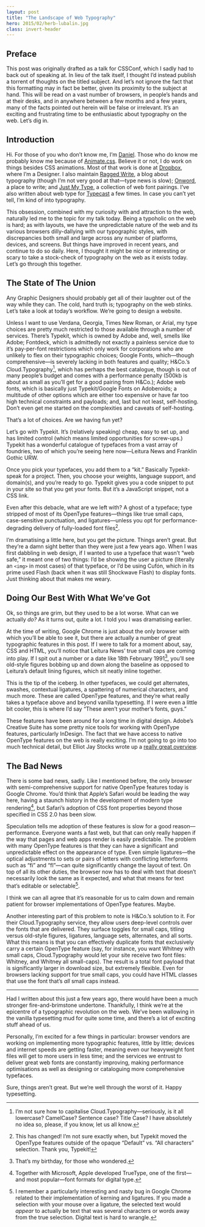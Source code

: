 ```yaml
---
layout: post
title: "The Landscape of Web Typography"
hero: 2015/02/herb-lubalin.jpg
class: invert-header
---
```


## Preface

This post was originally drafted as a talk for CSSConf, which I sadly had to back out of speaking at. In lieu of the talk itself, I thought I’d instead publish a torrent of thoughts on the titled subject. And let’s not ignore the fact that this formatting may in fact be better, given its proximity to the subject at hand. This will be read on a vast number of browsers, in people’s hands and at their desks, and in anywhere between a few months and a few years, many of the facts pointed out herein will be false or irrelevant. It’s an exciting and frustrating time to be enthusiastic about typography on the web. Let’s dig in.

## Introduction

Hi. For those of you who don’t know me, I’m [Daniel](http://daneden.me). Those who do know me probably know me because of [Animate.css](http://daneden.github.io/animate.css). Believe it or not, I do work on things besides CSS animations. Most of that work is done at [Dropbox](https://dropbox.com), where I’m a Designer. I also maintain [Ragged Write](http://raggedwrite.net), a blog about typography (though I’m not very good at that—type news is slow); [Onword](http://onword.co), a place to write; and [Just My Type](http://justmytype.co), a collection of web font pairings. I’ve also written about web type for [Typecast](http://typecast.com/blog) a few times. In case you can’t yet tell, I’m kind of into typography.

This obsession, combined with my curiosity with and attraction to the web, naturally led me to the topic for my talk today. Being a typoholic on the web is hard; as with layouts, we have the unpredictable nature of the web and its various browsers dilly-dallying with our typographic styles, with discrepancies both small and large across any number of platforms, devices, and screens. But things have improved in recent years, and continue to do so daily. Here, I thought it might be nice or interesting or scary to take a stock-check of typography on the web as it exists today. Let’s go through this together.

## The State of The Union

Any Graphic Designers should probably get all of their laughter out of the way while they can. The cold, hard truth is; typography on the web stinks. Let’s take a look at today’s workflow. We’re going to design a website.

Unless I want to use Verdana, Georgia, Times New Roman, or Arial, my type choices are pretty much restricted to those available through a number of services. There’s Typekit, which is owned by Adobe and, well, smells like Adobe; Fontdeck, which is admittedly not exactly a painless service due to it’s pay-per-font restrictions which only work for corporations who are unlikely to flex on their typographic choices; Google Fonts, which—though comprehensive—is severely lacking in both features and quality; H&Co.’s Cloud.Typography[^1], which has perhaps the best catalogue, though is out of many people’s budget and comes with a performance penalty (500kb is about as small as you’ll get for a good pairing from H&Co.); Adobe web fonts, which is basically just Typekit/Google Fonts on Adoberoids; a multitude of other options which are either too expensive or have far too high technical constraints and payloads; and, last but not least, self-hosting. Don’t even get me started on the complexities and caveats of self-hosting.

That’s a lot of choices. Are we having fun yet?

Let’s go with Typekit. It’s (relatively speaking) cheap, easy to set up, and has limited control (which means limited opportunities for screw-ups.) Typekit has a wonderful catalogue of typefaces from a vast array of foundries, two of which you’re seeing here now—Leitura News and Franklin Gothic URW.

Once you pick your typefaces, you add them to a “kit.” Basically Typekit-speak for a project. Then, you choose your weights, language support, and domain(s), and you’re ready to go. Typekit gives you a code snippet to put in your site so that you get your fonts. But it’s a JavaScript snippet, not a CSS link.

Even after this debacle, what are we left with? A ghost of a typeface; type stripped of most of its OpenType features—things like true small caps, case-sensitive punctuation, and ligatures—unless you opt for performance-degrading delivery of fully-loaded font files[^2].

I’m dramatising a little here, but you get the picture. Things aren’t great. But they’re a damn sight better than they were just a few years ago. When I was first dabbling in web design, if I wanted to use a typeface that wasn’t “web safe,” it meant one of two things: I’d be showing the user a picture (literally an `<img>` in most cases) of that typeface, or I’d be using Cufón, which in its prime used Flash (back when it was still Shockwave Flash) to display fonts. Just thinking about that makes me weary.

## Doing Our Best With What We’ve Got

Ok, so things are grim, but they used to be a lot worse. What can we actually *do?* As it turns out, quite a lot. I told you I was dramatising earlier.

At the time of writing, Google Chrome is just about the only browser with which you’ll be able to see it, but there are actually a number of great typographic features in this post. If I were to talk for a moment about, say, CSS and HTML, you’ll notice that Leitura News’ true small caps are coming into play. If I spit out a number or a date like 18th February 1991[^3], you’ll see old-style figures bobbing up and down along the baseline as opposed to Leitura’s default lining figures, which sit neatly inline together.

This is the tip of the iceberg. In other typefaces, we could get alternates, swashes, contextual ligatures, a spattering of numerical characters, and much more. These are called OpenType features, and they’re what really takes a typeface above and beyond vanilla typesetting. If I were even a little bit cooler, this is where I’d say “These aren’t your mother’s fonts, guys.”

These features have been around for a long time in digital design. Adobe’s Creative Suite has some pretty nice tools for working with OpenType features, particularly InDesign. The fact that we have access to native OpenType features on the web is really exciting. I’m not going to go into too much technical detail, but Elliot Jay Stocks wrote up a [really great overview](http://www.elliotjaystocks.com/blog/a-recap-on-opentype-features/).

## The Bad News

There is some bad news, sadly. Like I mentioned before, the only browser with semi-comprehensive support for native OpenType features today is Google Chrome. You’d think that Apple’s Safari would be leading the way here, having a staunch history in the development of modern type rendering[^4], but Safari’s adoption of CSS font properties beyond those specified in CSS 2.0 has been slow.

Speculation tells me adoption of these features is slow for a good reason—performance. Everyone wants a fast web, but that can only really happen if the way that pages and web apps render is easily predictable. The problem with many OpenType features is that they can have a significant and unpredictable effect on the appearance of type. Even simple ligatures—the optical adjustments to sets or pairs of letters with conflicting letterforms such as “fi” and “fl”—can quite significantly change the layout of text. On top of all its other duties, the browser now has to deal with text that doesn’t necessarily look the same as it expected, and what that means for text that’s editable or selectable[^5].

I think we can all agree that it’s reasonable for us to calm down and remain patient for browser implementations of OpenType features. Maybe.

Another interesting part of this problem to note is H&Co.’s solution to it. For their Cloud.Typography service, they allow users deep-level controls over the fonts that are delivered. They surface toggles for small caps, titling versus old-style figures, ligatures, language sets, alternates, and all sorts. What this means is that you can effectively duplicate fonts that exclusively carry a certain OpenType feature (say, for instance, you want Whitney with small caps, Cloud.Typography would let your site receive two font files: Whitney, and Whitney all small-caps). The result is a total font payload that is significantly larger in download size, but extremely flexible. Even for browsers lacking support for true small caps, you could have HTML classes that use the font that’s *all* small caps instead.

* * *

Had I written about this just a few years ago, there would have been a much stronger fire-and-brimstone undertone. Thankfully, I think we’re at the epicentre of a typographic revolution on the web. We’ve been wallowing in the vanilla typesetting mud for quite some time, and there’s a lot of exciting stuff ahead of us.

Personally, I’m excited for a few things in particular: browser vendors are working on implementing more typographic features, little by little; devices and internet speeds are getting faster, meaning even our heavyweight font files will get to more users in less time; and the services we entrust to deliver great web fonts are constantly improving, making performance optimisations as well as designing or cataloguing more comprehensive typefaces.

Sure, things aren’t great. But we’re well through the worst of it. Happy typesetting.

[^1]: I’m not sure how to capitalise Cloud.Typography—seriously, is it all lowercase? CamelCase? Sentence case? Title Case? I have absolutely no idea so, please, if you know, let us all know.
[^2]: This has changed! I’m not sure exactly when, but Typekit moved the OpenType features outside of the opaque “Default” vs. “All characters” selection. Thank you, Typekit!
[^3]: That’s my birthday, for those who wondered.
[^4]: Together with Microsoft, Apple developed TrueType, one of the first—and most popular—font formats for digital type.
[^5]: I remember a particularly interesting and nasty bug in Google Chrome related to their implementation of kerning and ligatures. If you made a selection with your mouse over a ligature, the selected text would *appear* to actually be text that was several characters or words away from the true selection. Digital text is hard to wrangle.
